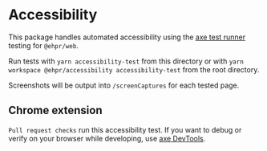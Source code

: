 # Accessibility

This package handles automated accessibility using the [axe test runner](https://github.com/pa11y/pa11y-runner-axe) testing for `@ehpr/web`.

Run tests with `yarn accessibility-test` from this directory or with `yarn workspace @ehpr/accessibility accessibility-test` from the root directory.

Screenshots will be output into `/screenCaptures` for each tested page.

## Chrome extension

`Pull request checks` run this accessibility test. If you want to debug or verify on your browser while developing, use [axe DevTools](https://chrome.google.com/webstore/detail/axe-devtools-web-accessib/lhdoppojpmngadmnindnejefpokejbdd).
